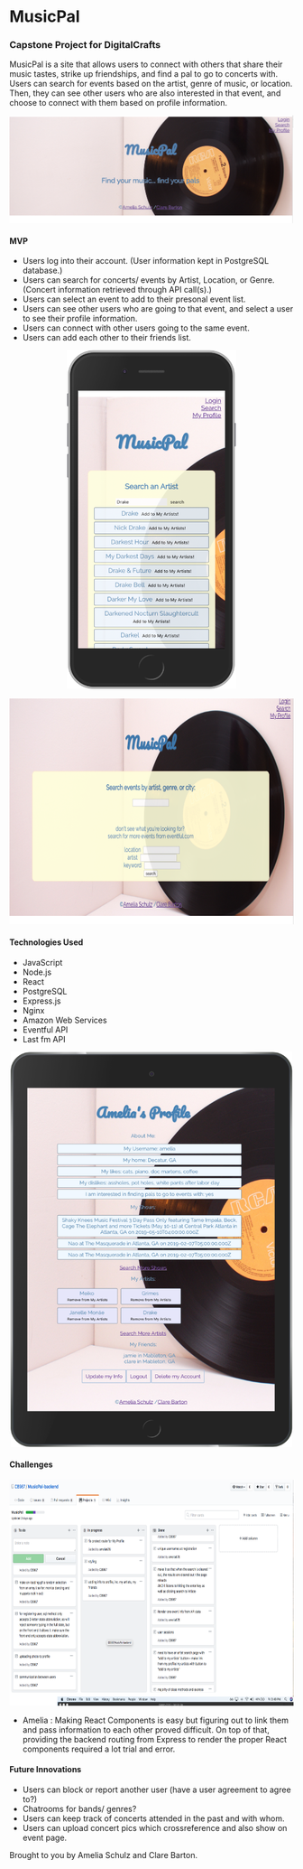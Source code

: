 <h1>MusicPal</h1>
<h3>Capstone Project for DigitalCrafts</h3>
<p>MusicPal is a site that allows users to connect with others that share their music tastes, strike up friendships, and find a pal to go to concerts with. Users can search for events based on the artist, genre of music, or location. Then, they can see other users who are also interested in that event, and choose to connect with them based on profile information.

![MusicPal Home](README-images/musicpal-home.png)
<h4>MVP</h4>
<ul>
<li>Users log into their account. (User information kept in PostgreSQL database.)</li>
<li>Users can search for concerts/ events by Artist, Location, or Genre. (Concert information retrieved through API call(s).)</li>
<li>Users can select an event to add to their presonal event list.</li>
<li>Users can see other users who are going to that event, and select a user to see their profile information.</li>
<li>Users can connect with other users going to the same event.</li>
<li>Users can add each other to their friends list.</li>

</ul>




<p align='center'>
  <img src='README-images/search-artist-iphone.png' width='300' height='600'></img>
</p>


<p align='center'>
    <img src='README-images/event-search.png' width='600' height='400'></img>
</p>



<h4>Technologies Used</h4>
<ul>
<li>JavaScript</li>
<li>Node.js </li>
<li>React</li>
<li>PostgreSQL</li>
<li>Express.js</li>
<li>Nginx</li>
<li>Amazon Web Services</li>
<li>Eventful API</li>
<li>Last fm API</li>
</ul>


<p align='center'>
<img src='README-images/profile-ipad.png' width='500' height = '700'></img>
</p>

<h4>Challenges</h4>
<p align='center'>
<img src='README-images/whiteboarding-musicpal.png' width=600 height='400'></img>
  </p>

- Amelia : Making React Components is easy but figuring out to link them and pass information to each other proved difficult. On top of that, providing the backend routing from Express to render the proper React components required a lot trial and error. 

<h4>Future Innovations</h4>
<ul>
<li>Users can block or report another user (have a user agreement to agree to?)</li>
<li>Chatrooms for bands/ genres?</li>
<li>Users can keep track of concerts attended in the past and with whom.</li>
<li>Users can upload concert pics which crossreference and also show on event page.</li>

</ul>

<p>Brought to you by Amelia Schulz and Clare Barton.</h4>
